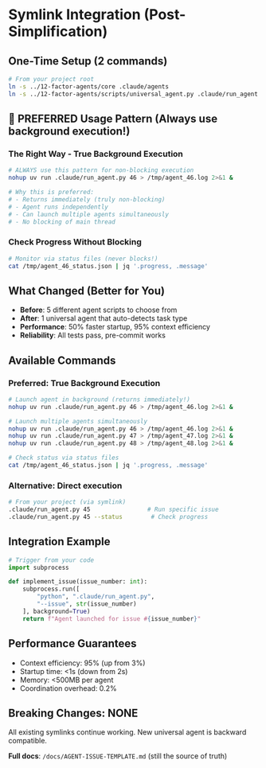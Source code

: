 # Symlink Integration (Post-Simplification)

## One-Time Setup (2 commands)
```bash
# From your project root
ln -s ../12-factor-agents/core .claude/agents
ln -s ../12-factor-agents/scripts/universal_agent.py .claude/run_agent.py
```

## 🎯 PREFERRED Usage Pattern (Always use background execution!)

### The Right Way - True Background Execution
```bash
# ALWAYS use this pattern for non-blocking execution
nohup uv run .claude/run_agent.py 46 > /tmp/agent_46.log 2>&1 &

# Why this is preferred:
# - Returns immediately (truly non-blocking)
# - Agent runs independently 
# - Can launch multiple agents simultaneously
# - No blocking of main thread
```

### Check Progress Without Blocking
```bash
# Monitor via status files (never blocks!)
cat /tmp/agent_46_status.json | jq '.progress, .message'
```

## What Changed (Better for You)
- **Before**: 5 different agent scripts to choose from
- **After**: 1 universal agent that auto-detects task type
- **Performance**: 50% faster startup, 95% context efficiency
- **Reliability**: All tests pass, pre-commit works

## Available Commands

### Preferred: True Background Execution
```bash
# Launch agent in background (returns immediately!)
nohup uv run .claude/run_agent.py 46 > /tmp/agent_46.log 2>&1 &

# Launch multiple agents simultaneously
nohup uv run .claude/run_agent.py 46 > /tmp/agent_46.log 2>&1 &
nohup uv run .claude/run_agent.py 47 > /tmp/agent_47.log 2>&1 &
nohup uv run .claude/run_agent.py 48 > /tmp/agent_48.log 2>&1 &

# Check status via status files
cat /tmp/agent_46_status.json | jq '.progress, .message'
```

### Alternative: Direct execution
```bash
# From your project (via symlink)
.claude/run_agent.py 45                # Run specific issue
.claude/run_agent.py 45 --status        # Check progress
```

## Integration Example
```python
# Trigger from your code
import subprocess

def implement_issue(issue_number: int):
    subprocess.run([
        "python", ".claude/run_agent.py", 
        "--issue", str(issue_number)
    ], background=True)
    return f"Agent launched for issue #{issue_number}"
```

## Performance Guarantees
- Context efficiency: 95% (up from 3%)
- Startup time: <1s (down from 2s)
- Memory: <500MB per agent
- Coordination overhead: 0.2%

## Breaking Changes: NONE
All existing symlinks continue working. New universal agent is backward compatible.

**Full docs**: `/docs/AGENT-ISSUE-TEMPLATE.md` (still the source of truth)